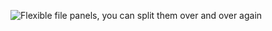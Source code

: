 ![Flexible file panels, you can split them over and over again](https://raw.githubusercontent.com/mc007/xbox-app/master/misc/screenshots/screenshot-3.jpg)
